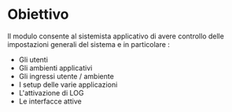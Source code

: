 # Obiettivo
Il modulo consente al sistemista applicativo di avere controllo delle impostazioni generali del sistema e in particolare : 
- Gli utenti
- Gli ambienti applicativi
- Gli ingressi utente / ambiente
- I setup delle varie applicazioni
- L'attivazione di LOG
- Le interfacce attive
